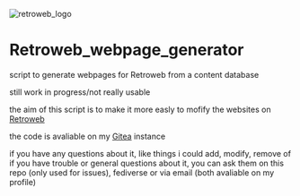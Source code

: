 ![retroweb_logo](https://user-images.githubusercontent.com/32956707/235770708-88f9cbd5-bce7-4729-9550-90912a3101ea.png)

# Retroweb_webpage_generator
script to generate webpages for Retroweb from a content database

still work in progress/not really usable

the aim of this script is to make it more easly to mofify the websites on [Retroweb](http://retroweb.nononymous.fr)

the code is avaliable on my [Gitea](https://git.nononymous.fr/nononymous/Retroweb_webpage_generator) instance

if you have any questions about it, like things i could add, modify, remove of if you have trouble or general questions about it, you can ask them on this repo (only used for issues), fediverse or via email (both avaliable on my profile)
